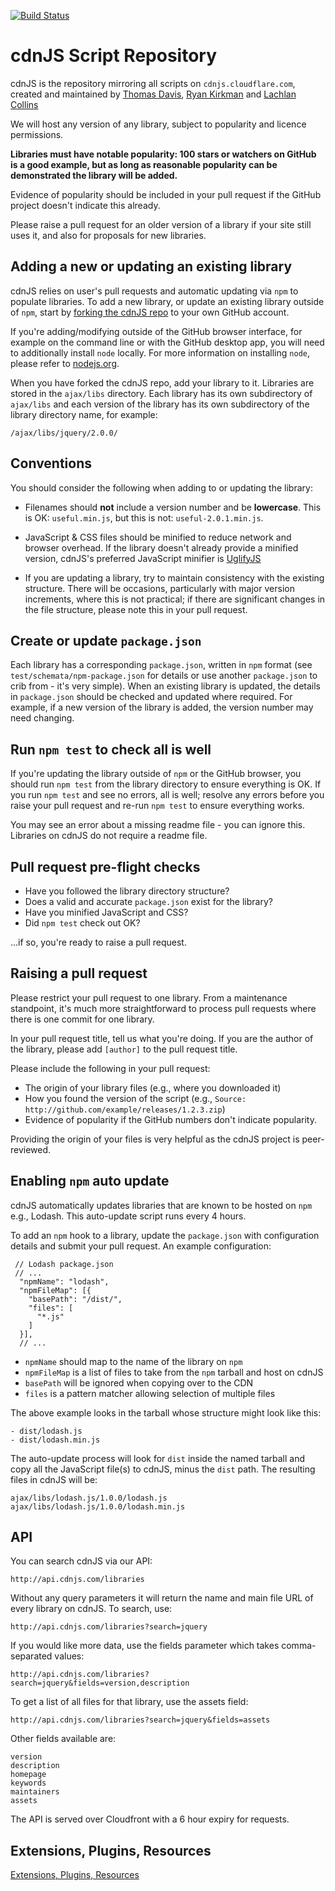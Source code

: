 <a href="http://travis-ci.org/cdnjs/cdnjs"><img src="https://secure.travis-ci.org/cdnjs/cdnjs.png" alt="Build Status" style="max-width:100%;"></a>

# cdnJS Script Repository

cdnJS is the repository mirroring all scripts on `cdnjs.cloudflare.com`, created and maintained by [Thomas Davis](https://twitter.com/neutralthoughts), [Ryan Kirkman](https://twitter.com/ryan_kirkman) and [Lachlan Collins](http://plus.google.com/116251728973496544370?prsrc=3)

We will host any version of any library, subject to popularity and licence permissions.

__Libraries must have notable popularity: 100 stars or watchers on GitHub is a good example, but as long as reasonable popularity can be demonstrated the library will be added.__

Evidence of popularity should be included in your pull request if the GitHub project doesn't indicate this already.

Please raise a pull request for an older version of a library if your site still uses it, and also for proposals for new libraries.

## Adding a new or updating an existing library

cdnJS relies on user's pull requests and automatic updating via `npm` to populate libraries. To add a new library, or update an existing library outside of `npm`, start by [forking the cdnJS repo](https://github.com/cdnjs/cdnjs/fork) to your own GitHub account.

If you're adding/modifying outside of the GitHub browser interface, for example on the command line or with the GitHub desktop app, you will need to additionally install `node` locally. For more information on installing `node`, please refer to [nodejs.org](http://nodejs.org).

When you have forked the cdnJS repo, add your library to it. Libraries are stored in the `ajax/libs` directory. Each library has its own subdirectory of `ajax/libs` and each version of the library has its own subdirectory of the library directory name, for example:

```
/ajax/libs/jquery/2.0.0/
```

## Conventions

You should consider the following when adding to or updating the library:

* Filenames should **not** include a version number and be **lowercase**. This is OK: `useful.min.js`, but this is not: `useful-2.0.1.min.js`.

* JavaScript & CSS files should be minified to reduce network and browser overhead. If the library doesn't already provide a minified version, cdnJS's preferred JavaScript minifier is [UglifyJS](http://marijnhaverbeke.nl/uglifyjs "UglifyJS")

* If you are updating a library, try to maintain consistency with the existing structure. There will be occasions, particularly with major version increments, where this is not practical; if there are significant changes in the file structure, please note this in your pull request.


## Create or update `package.json`

Each library has a corresponding `package.json`, written in `npm` format (see `test/schemata/npm-package.json` for details or use another `package.json` to crib from - it's very simple). When an existing library is updated, the details in `package.json` should be checked and updated where required. For example, if a new version of the library is added, the version number may need changing.

## Run `npm test` to check all is well

If you're updating the library outside of `npm` or the GitHub browser, you should run `npm test` from the library directory to ensure everything is OK. If you run `npm test` and see no errors, all is well; resolve any errors before you raise your pull request and re-run `npm test` to ensure everything works.

You may see an error about a missing readme file - you can ignore this. Libraries on cdnJS do not require a readme file.

## Pull request pre-flight checks

* Have you followed the library directory structure?
* Does a valid and accurate `package.json` exist for the library?
* Have you minified JavaScript and CSS?
* Did `npm test` check out OK?

...if so, you're ready to raise a pull request.

## Raising a pull request

Please restrict your pull request to one library. From a maintenance standpoint, it's much more straightforward to process pull requests where there is one commit for one library.

In your pull request title, tell us what you're doing. If you are the author of the library, please add `[author]` to the pull request title.

Please include the following in your pull request:

* The origin of your library files (e.g., where you downloaded it)
* How you found the version of the script (e.g., `Source: http://github.com/example/releases/1.2.3.zip`)
* Evidence of popularity if the GitHub numbers don't indicate popularity.

Providing the origin of your files is very helpful as the cdnJS project is peer-reviewed.

## Enabling `npm` auto update

cdnJS automatically updates libraries that are known to be hosted on `npm` e.g., Lodash. This auto-update script runs every 4 hours.

To add an `npm` hook to a library, update the `package.json` with configuration details and submit your pull request. An example configuration:

```
 // Lodash package.json
 // ...
  "npmName": "lodash",
  "npmFileMap": [{
    "basePath": "/dist/",
    "files": [
      "*.js"
    ]
  }],
  // ...
```

* `npmName` should map to the name of the library on `npm`
* `npmFileMap` is a list of files to take from the `npm` tarball and host on cdnJS
* `basePath` will be ignored when copying over to the CDN
* `files` is a pattern matcher allowing selection of multiple files

The above example looks in the tarball whose structure might look like this:

```
- dist/lodash.js
- dist/lodash.min.js
```

The auto-update process will look for `dist` inside the named tarball and copy all the JavaScript file(s) to cdnJS, minus the `dist` path. The resulting files in cdnJS will be: 

```
ajax/libs/lodash.js/1.0.0/lodash.js
ajax/libs/lodash.js/1.0.0/lodash.min.js
```

## API

You can search cdnJS via our API:

```
http://api.cdnjs.com/libraries
```

Without any query parameters it will return the name and main file URL of every library on cdnJS. To search, use:

```
http://api.cdnjs.com/libraries?search=jquery
```

If you would like more data, use the fields parameter which takes comma-separated values:

```
http://api.cdnjs.com/libraries?search=jquery&fields=version,description
```

To get a list of all files for that library, use the assets field:

```
http://api.cdnjs.com/libraries?search=jquery&fields=assets
```

Other fields available are:

```
version
description
homepage
keywords
maintainers
assets
```

The API is served over Cloudfront with a 6 hour expiry for requests.


## Extensions, Plugins, Resources

[Extensions, Plugins, Resources](https://github.com/cdnjs/cdnjs/wiki/Extensions%2C-Plugins%2C-Resources)